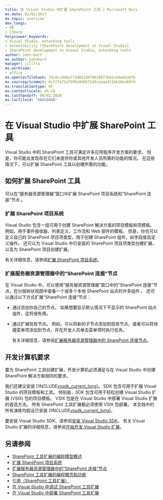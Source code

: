```yaml
---
title: 在 Visual Studio 中扩展 SharePoint 工具 | Microsoft Docs
ms.date: 02/02/2017
ms.topic: overview
dev_langs:
- VB
- CSharp
helpviewer_keywords:
- Visual Studio, extending tools
- extensibility [SharePoint development in Visual Studio]
- SharePoint development in Visual Studio, extending tools
author: John-Hart
ms.author: johnhart
manager: jillfra
ms.workload:
- office
ms.openlocfilehash: 7dc0cc0d0af73d032d870629877b62c94e6b347b
ms.sourcegitcommit: 6cfffa72af599a9d667249caaaa411bb28ea69fd
ms.translationtype: HT
ms.contentlocale: zh-CN
ms.lasthandoff: 09/02/2020
ms.locfileid: "86016040"
---
```

# <a name="extend-the-sharepoint-tools-in-visual-studio"></a>在 Visual Studio 中扩展 SharePoint 工具
  Visual Studio 中的 SharePoint 工具可满足许多应用程序开发方案的要求。 但是，你可能会发现存在它们未提供你或其他开发人员所需的功能的情况。 在这些情况下，可以扩展 SharePoint 工具以创建所需的功能。

## <a name="how-to-extend-the-sharepoint-tools"></a>如何扩展 SharePoint 工具
 可以在“服务器资源管理器”窗口中扩展 SharePoint 项目系统和“SharePoint 连接”节点 。

### <a name="extend-the-sharepoint-project-system"></a>扩展 SharePoint 项目系统
 Visual Studio 包含一组可用于创建 SharePoint 解决方案的项目模板和项模板。 例如，用于事件接收器、列表定义、工作流和 Web 部件的模板。 但是，你也可以定义自己的 SharePoint 项目项类型，用于创建 SharePoint 组件，如字段或自定义操作。 还可以为 Visual Studio 中已安装的 SharePoint 项目项类型创建扩展，以及为 SharePoint 项目创建扩展。

 有关详细信息，请参阅[扩展 SharePoint 项目系统](../sharepoint/extending-the-sharepoint-project-system.md)。

### <a name="extend-the-sharepoint-connections-node-in-server-explorer"></a>扩展服务器资源管理器中的“SharePoint 连接”节点
 在 Visual Studio 中，可以使用“服务器资源管理器”窗口中的“SharePoint 连接”节点，在分层树状视图中查看一个或多个本地 SharePoint 站点的许多组件 。 还可以通过以下方式扩展“SharePoint 连接”节点：

- 通过添加你自己的节点。 如果想要显示默认情况下不显示的 SharePoint 站点组件，这将很有用。

- 通过扩展现有节点。 例如，可以将新的子节点添加到现有节点，或者可以将快捷菜单项添加到节点，并在开发人员单击菜单项时执行任务。

  有关详细信息，请参阅[扩展服务器资源管理器中的 SharePoint 连接节点](../sharepoint/extending-the-sharepoint-connections-node-in-server-explorer.md)。

## <a name="development-computer-requirements"></a>开发计算机要求
 要为 SharePoint 工具创建扩展，开发计算机必须满足与在 Visual Studio 中创建 SharePoint 解决方案相同的要求。

 我们还建议安装 [!INCLUDE[vssdk_current_long](../sharepoint/includes/vssdk-current-long-md.md)]。 SDK 包含可用于扩展 Visual Studio 的项目模板和工具。 特别是，SDK 包含可用于轻松创建 Visual Studio 扩展 (VSIX) 包的项目模板。 VSIX 包是在 Visual Studio 中部署 Visual Studio 扩展的首选方法。 所有 SharePoint 工具扩展都必须使用 VSIX 包部署。 本文档中的所有演练均假设已安装 [!INCLUDE[vssdk_current_long](../sharepoint/includes/vssdk-current-long-md.md)]。

 要安装 Visual Studio SDK，请参阅[安装 Visual Studio SDK](../extensibility/installing-the-visual-studio-sdk.md)。 有关 Visual Studio 扩展的详细信息，请参阅[开始开发 Visual Studio 扩展](../extensibility/starting-to-develop-visual-studio-extensions.md)。

## <a name="see-also"></a>另请参阅

- [SharePoint 工具扩展的编程模型概述](../sharepoint/overview-of-the-programming-model-of-sharepoint-tools-extensions.md)
- [扩展 SharePoint 项目系统](../sharepoint/extending-the-sharepoint-project-system.md)
- [扩展服务器资源管理器中的“SharePoint 连接”节点](../sharepoint/extending-the-sharepoint-connections-node-in-server-explorer.md)
- [SharePoint 工具扩展的编程概念和功能](../sharepoint/programming-concepts-and-features-for-sharepoint-tools-extensions.md)
- [引用（SharePoint 工具扩展）](../sharepoint/reference-sharepoint-tools-extensibility.md)
- [在 Visual Studio 中调试 SharePoint 工具扩展](../sharepoint/debugging-extensions-for-the-sharepoint-tools-in-visual-studio.md)
- [在 Visual Studio 中部署 SharePoint 工具扩展](../sharepoint/deploying-extensions-for-the-sharepoint-tools-in-visual-studio.md)